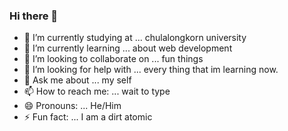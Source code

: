 ### Hi there 👋

- 🔭 I’m currently studying at ... chulalongkorn university
- 🌱 I’m currently learning ... about web development
- 👯 I’m looking to collaborate on ... fun things
- 🤔 I’m looking for help with ... every thing that im learning now.
- 💬 Ask me about ... my self
- 📫 How to reach me: ... wait to type
- 😄 Pronouns: ... He/Him
- ⚡ Fun fact: ... I am a dirt atomic 
